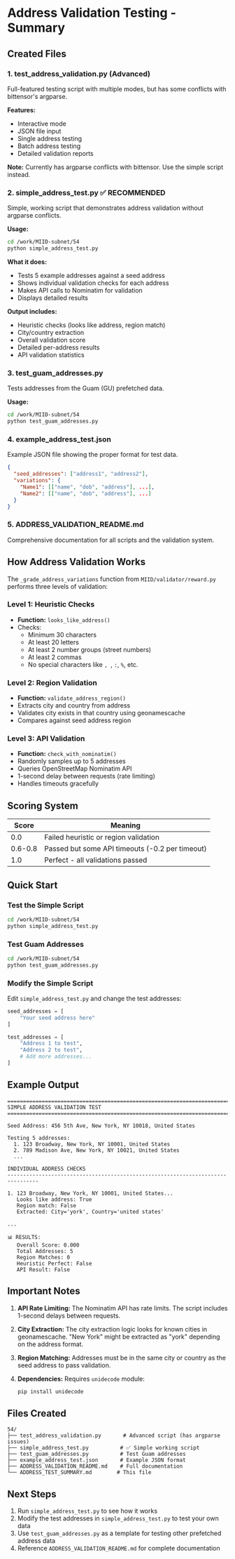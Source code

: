 # Address Validation Testing - Summary

## Created Files

### 1. **test_address_validation.py** (Advanced)
Full-featured testing script with multiple modes, but has some conflicts with bittensor's argparse.

**Features:**
- Interactive mode
- JSON file input
- Single address testing
- Batch address testing
- Detailed validation reports

**Note:** Currently has argparse conflicts with bittensor. Use the simple script instead.

### 2. **simple_address_test.py** ✅ **RECOMMENDED**
Simple, working script that demonstrates address validation without argparse conflicts.

**Usage:**
```bash
cd /work/MIID-subnet/54
python simple_address_test.py
```

**What it does:**
- Tests 5 example addresses against a seed address
- Shows individual validation checks for each address
- Makes API calls to Nominatim for validation
- Displays detailed results

**Output includes:**
- Heuristic checks (looks like address, region match)
- City/country extraction
- Overall validation score
- Detailed per-address results
- API validation statistics

### 3. **test_guam_addresses.py**
Tests addresses from the Guam (GU) prefetched data.

**Usage:**
```bash
cd /work/MIID-subnet/54
python test_guam_addresses.py
```

### 4. **example_address_test.json**
Example JSON file showing the proper format for test data.

```json
{
  "seed_addresses": ["address1", "address2"],
  "variations": {
    "Name1": [["name", "dob", "address"], ...],
    "Name2": [["name", "dob", "address"], ...]
  }
}
```

### 5. **ADDRESS_VALIDATION_README.md**
Comprehensive documentation for all scripts and the validation system.

## How Address Validation Works

The `_grade_address_variations` function from `MIID/validator/reward.py` performs three levels of validation:

### Level 1: Heuristic Checks
- **Function:** `looks_like_address()`
- Checks:
  - Minimum 30 characters
  - At least 20 letters
  - At least 2 number groups (street numbers)
  - At least 2 commas
  - No special characters like `, `, `:`, `%`, etc.

### Level 2: Region Validation
- **Function:** `validate_address_region()`
- Extracts city and country from address
- Validates city exists in that country using geonamescache
- Compares against seed address region

### Level 3: API Validation
- **Function:** `check_with_nominatim()`
- Randomly samples up to 5 addresses
- Queries OpenStreetMap Nominatim API
- 1-second delay between requests (rate limiting)
- Handles timeouts gracefully

## Scoring System

| Score | Meaning |
|-------|---------|
| 0.0 | Failed heuristic or region validation |
| 0.6-0.8 | Passed but some API timeouts (-0.2 per timeout) |
| 1.0 | Perfect - all validations passed |

## Quick Start

### Test the Simple Script
```bash
cd /work/MIID-subnet/54
python simple_address_test.py
```

### Test Guam Addresses
```bash
cd /work/MIID-subnet/54
python test_guam_addresses.py
```

### Modify the Simple Script
Edit `simple_address_test.py` and change the test addresses:

```python
seed_addresses = [
    "Your seed address here"
]

test_addresses = [
    "Address 1 to test",
    "Address 2 to test",
    # Add more addresses...
]
```

## Example Output

```
================================================================================
SIMPLE ADDRESS VALIDATION TEST
================================================================================

Seed Address: 456 5th Ave, New York, NY 10018, United States

Testing 5 addresses:
  1. 123 Broadway, New York, NY 10001, United States
  2. 789 Madison Ave, New York, NY 10021, United States
  ...

INDIVIDUAL ADDRESS CHECKS
--------------------------------------------------------------------------------

1. 123 Broadway, New York, NY 10001, United States...
   Looks like address: True
   Region match: False
   Extracted: City='york', Country='united states'

...

📊 RESULTS:
   Overall Score: 0.000
   Total Addresses: 5
   Region Matches: 0
   Heuristic Perfect: False
   API Result: False
```

## Important Notes

1. **API Rate Limiting:** The Nominatim API has rate limits. The script includes 1-second delays between requests.

2. **City Extraction:** The city extraction logic looks for known cities in geonamescache. "New York" might be extracted as "york" depending on the address format.

3. **Region Matching:** Addresses must be in the same city or country as the seed address to pass validation.

4. **Dependencies:** Requires `unidecode` module:
   ```bash
   pip install unidecode
   ```

## Files Created

```
54/
├── test_address_validation.py       # Advanced script (has argparse issues)
├── simple_address_test.py          # ✅ Simple working script
├── test_guam_addresses.py          # Test Guam addresses
├── example_address_test.json       # Example JSON format
├── ADDRESS_VALIDATION_README.md    # Full documentation
└── ADDRESS_TEST_SUMMARY.md        # This file
```

## Next Steps

1. Run `simple_address_test.py` to see how it works
2. Modify the test addresses in `simple_address_test.py` to test your own data
3. Use `test_guam_addresses.py` as a template for testing other prefetched address data
4. Reference `ADDRESS_VALIDATION_README.md` for complete documentation



